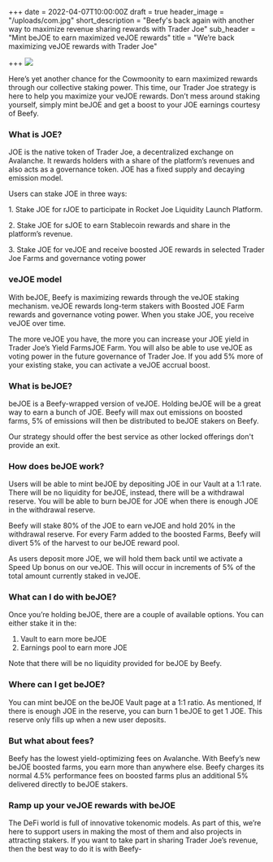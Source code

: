 +++
date = 2022-04-07T10:00:00Z
draft = true
header_image = "/uploads/com.jpg"
short_description = "Beefy's back again with another way to maximize revenue sharing rewards with Trader Joe"
sub_header = "Mint beJOE to earn maximized veJOE rewards"
title = "We’re back maximizing veJOE rewards with Trader Joe"

+++
![](/uploads/com.jpg)

Here’s yet another chance for the Cowmoonity to earn maximized rewards through our collective staking power. This time, our Trader Joe strategy is here to help you maximize your veJOE rewards. Don’t mess around staking yourself, simply mint beJOE and get a boost to your JOE earnings courtesy of Beefy.

### What is JOE?

JOE is the native token of Trader Joe, a decentralized exchange on Avalanche. It rewards holders with a share of the platform’s revenues and also acts as a governance token. JOE has a fixed supply and decaying emission model.

Users can stake JOE in three ways:

1\. Stake JOE for rJOE to participate in Rocket Joe Liquidity Launch Platform.

2\. Stake JOE for sJOE to earn Stablecoin rewards and share in the platform’s revenue.

3\. Stake JOE for veJOE and receive boosted JOE rewards in selected Trader Joe Farms and governance voting power

### veJOE model

With beJOE, Beefy is maximizing rewards through the veJOE staking mechanism. veJOE rewards long-term stakers with Boosted JOE Farm rewards and governance voting power. When you stake JOE, you receive veJOE over time.

The more veJOE you have, the more you can increase your JOE yield in Trader Joe’s Yield FarmsJOE Farm. You will also be able to use veJOE as voting power in the future governance of Trader Joe. If you add 5% more of your existing stake, you can activate a veJOE accrual boost.

### What is beJOE?

beJOE is a Beefy-wrapped version of veJOE. Holding beJOE will be a great way to earn a bunch of JOE. Beefy will max out emissions on boosted farms, 5% of emissions will then be distributed to beJOE stakers on Beefy.

Our strategy should offer the best service as other locked offerings don't provide an exit.

### How does beJOE work?

Users will be able to mint beJOE by depositing JOE in our Vault at a 1:1 rate. There will be no liquidity for beJOE, instead, there will be a withdrawal reserve. You will be able to burn beJOE for JOE when there is enough JOE in the withdrawal reserve.

Beefy will stake 80% of the JOE to earn veJOE and hold 20% in the withdrawal reserve. For every Farm added to the boosted Farms, Beefy will divert 5% of the harvest to our beJOE reward pool.

As users deposit more JOE, we will hold them back until we activate a Speed Up bonus on our veJOE. This will occur in increments of 5% of the total amount currently staked in veJOE.

### What can I do with beJOE?

Once you’re holding beJOE, there are a couple of available options. You can either stake it in the:

1. Vault to earn more beJOE
2. Earnings pool to earn more JOE

Note that there will be no liquidity provided for beJOE by Beefy.

### Where can I get beJOE?

You can mint beJOE on the beJOE Vault page at a 1:1 ratio. As mentioned, If there is enough JOE in the reserve, you can burn 1 beJOE to get 1 JOE. This reserve only fills up when a new user deposits.

### But what about fees?

Beefy has the lowest yield-optimizing fees on Avalanche. With Beefy’s new beJOE boosted farms, you earn more than anywhere else. Beefy charges its normal 4.5% performance fees on boosted farms plus an additional 5% delivered directly to beJOE stakers.

### Ramp up your veJOE rewards with beJOE

The DeFi world is full of innovative tokenomic models. As part of this, we’re here to support users in making the most of them and also projects in attracting stakers. If you want to take part in sharing Trader Joe’s revenue, then the best way to do it is with Beefy-